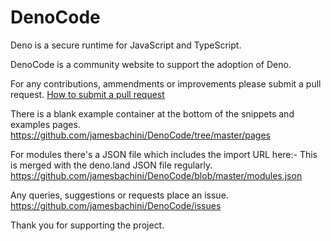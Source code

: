 # DenoCode
 Deno is a secure runtime for JavaScript and TypeScript.

 DenoCode is a community website to support the adoption of Deno. 

 For any contributions, ammendments or improvements please submit a pull request.
 [How to submit a pull request](https://help.github.com/en/github/collaborating-with-issues-and-pull-requests/creating-a-pull-request)

 There is a blank example container at the bottom of the snippets and examples pages.
 https://github.com/jamesbachini/DenoCode/tree/master/pages

 For modules there's a JSON file which includes the import URL here:-
 This is merged with the deno.land JSON file regularly.
 https://github.com/jamesbachini/DenoCode/blob/master/modules.json

 Any queries, suggestions or requests place an issue.
 https://github.com/jamesbachini/DenoCode/issues

 Thank you for supporting the project.
